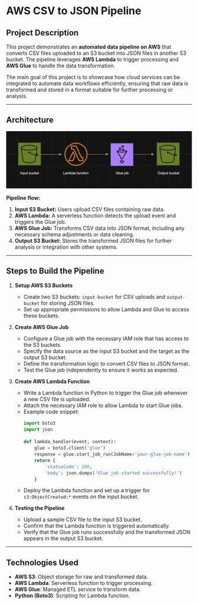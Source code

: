 # AWS CSV to JSON Pipeline

## Project Description
This project demonstrates an **automated data pipeline on AWS** that converts CSV files uploaded to an S3 bucket into JSON files in another S3 bucket. The pipeline leverages **AWS Lambda** to trigger processing and **AWS Glue** to handle the data transformation.  

The main goal of this project is to showcase how cloud services can be integrated to automate data workflows efficiently, ensuring that raw data is transformed and stored in a format suitable for further processing or analysis.

---

## Architecture

![Architecture Diagram](pics/architecture.png)  

**Pipeline flow:**
1. **Input S3 Bucket:** Users upload CSV files containing raw data.
2. **AWS Lambda:** A serverless function detects the upload event and triggers the Glue job.
3. **AWS Glue Job:** Transforms CSV data into JSON format, including any necessary schema adjustments or data cleaning.
4. **Output S3 Bucket:** Stores the transformed JSON files for further analysis or integration with other systems.

---

## Steps to Build the Pipeline

1. **Setup AWS S3 Buckets**
   - Create two S3 buckets: `input-bucket` for CSV uploads and `output-bucket` for storing JSON files.
   - Set up appropriate permissions to allow Lambda and Glue to access these buckets.

2. **Create AWS Glue Job**
   - Configure a Glue job with the necessary IAM role that has access to the S3 buckets.
   - Specify the data source as the input S3 bucket and the target as the output S3 bucket.
   - Define the transformation logic to convert CSV files to JSON format.
   - Test the Glue job independently to ensure it works as expected.

3. **Create AWS Lambda Function**
   - Write a Lambda function in Python to trigger the Glue job whenever a new CSV file is uploaded.
   - Attach the necessary IAM role to allow Lambda to start Glue jobs.
   - Example code snippet:
     ```python
     import boto3
     import json

     def lambda_handler(event, context):
         glue = boto3.client('glue')
         response = glue.start_job_run(JobName='your-glue-job-name')
         return {
             'statusCode': 200,
             'body': json.dumps('Glue job started successfully!')
         }
     ```
   - Deploy the Lambda function and set up a trigger for `s3:ObjectCreated:*` events on the input bucket.

4. **Testing the Pipeline**
   - Upload a sample CSV file to the input S3 bucket.
   - Confirm that the Lambda function is triggered automatically.
   - Verify that the Glue job runs successfully and the transformed JSON appears in the output S3 bucket.
---

## Technologies Used
- **AWS S3**: Object storage for raw and transformed data.
- **AWS Lambda**: Serverless function to trigger processing.
- **AWS Glue**: Managed ETL service to transform data.
- **Python (Boto3)**: Scripting for Lambda function.